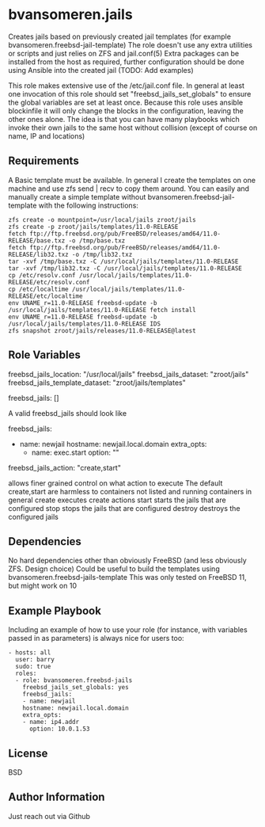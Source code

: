 bvansomeren.jails
=================

Creates jails based on previously created jail templates (for example bvansomeren.freebsd-jail-template)
The role doesn't use any extra utilities or scripts and just relies on ZFS and jail.conf(5)
Extra packages can be installed from the host as required, further configuration should be done using Ansible into the created jail (TODO: Add examples)

This role makes extensive use of the /etc/jail.conf file. In general at least one invocation of this role should set "freebsd\_jails\_set\_globals" to ensure the global variables are set at least once.
Because this role uses ansible blockinfile it will only change the blocks in the configuration, leaving the other ones alone.
The idea is that you can have many playbooks which invoke their own jails to the same host without collision (except of course on name, IP and locations)

Requirements
------------

A Basic template must be available. In general I create the templates on one machine and use zfs send | recv to copy them around. You can easily and manually create a simple template without bvansomeren.freebsd-jail-template with the following instructions:

```
zfs create -o mountpoint=/usr/local/jails zroot/jails
zfs create -p zroot/jails/templates/11.0-RELEASE
fetch ftp://ftp.freebsd.org/pub/FreeBSD/releases/amd64/11.0-RELEASE/base.txz -o /tmp/base.txz
fetch ftp://ftp.freebsd.org/pub/FreeBSD/releases/amd64/11.0-RELEASE/lib32.txz -o /tmp/lib32.txz
tar -xvf /tmp/base.txz -C /usr/local/jails/templates/11.0-RELEASE
tar -xvf /tmp/lib32.txz -C /usr/local/jails/templates/11.0-RELEASE
cp /etc/resolv.conf /usr/local/jails/templates/11.0-RELEASE/etc/resolv.conf
cp /etc/localtime /usr/local/jails/templates/11.0-RELEASE/etc/localtime
env UNAME_r=11.0-RELEASE freebsd-update -b /usr/local/jails/templates/11.0-RELEASE fetch install
env UNAME_r=11.0-RELEASE freebsd-update -b /usr/local/jails/templates/11.0-RELEASE IDS
zfs snapshot zroot/jails/releases/11.0-RELEASE@latest
```

Role Variables
--------------
freebsd_jails_location:             "/usr/local/jails"
freebsd_jails_dataset:              "zroot/jails"
freebsd_jails_template_dataset:     "zroot/jails/templates"

freebsd_jails: []

A valid freebsd_jails should look like

freebsd_jails:
- name: newjail
  hostname: newjail.local.domain
  extra_opts:
  - name: exec.start
    option: ""


freebsd_jails_action:               "create,start"

allows finer grained control on what action to execute
The default create,start are harmless to containers not listed and running containers in general
create executes create actions
start starts the jails that are configured
stop stops the jails that are configured
destroy destroys the configured jails

Dependencies
------------

No hard dependencies other than obviously FreeBSD (and less obviously ZFS. Design choice)
Could be useful to build the templates using bvansomeren.freebsd-jails-template
This was only tested on FreeBSD 11, but might work on 10

Example Playbook
----------------

Including an example of how to use your role (for instance, with variables passed in as parameters) is always nice for users too:

    - hosts: all
      user: barry
      sudo: true
      roles:
      - role: bvansomeren.freebsd-jails
        freebsd_jails_set_globals: yes
        freebsd_jails:
        - name: newjail
        hostname: newjail.local.domain
        extra_opts:
        - name: ip4.addr
          option: 10.0.1.53

License
-------

BSD

Author Information
------------------

Just reach out via Github
